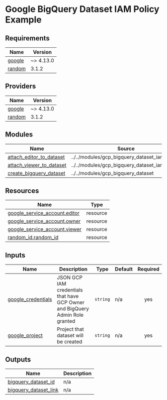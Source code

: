 # Google BigQuery Dataset IAM Policy Example

<!-- BEGIN_TF_DOCS -->
## Requirements

| Name | Version |
|------|---------|
| <a name="requirement_google"></a> [google](#requirement\_google) | ~> 4.13.0 |
| <a name="requirement_random"></a> [random](#requirement\_random) | 3.1.2 |

## Providers

| Name | Version |
|------|---------|
| <a name="provider_google"></a> [google](#provider\_google) | ~> 4.13.0 |
| <a name="provider_random"></a> [random](#provider\_random) | 3.1.2 |

## Modules

| Name | Source | Version |
|------|--------|---------|
| <a name="module_attach_editor_to_dataset"></a> [attach\_editor\_to\_dataset](#module\_attach\_editor\_to\_dataset) | ../../modules/gcp_bigquery_dataset_iam_policy | n/a |
| <a name="module_attach_viewer_to_dataset"></a> [attach\_viewer\_to\_dataset](#module\_attach\_viewer\_to\_dataset) | ../../modules/gcp_bigquery_dataset_iam_policy | n/a |
| <a name="module_create_bigquery_dataset"></a> [create\_bigquery\_dataset](#module\_create\_bigquery\_dataset) | ../../modules/gcp_bigquery_dataset | n/a |

## Resources

| Name | Type |
|------|------|
| [google_service_account.editor](https://registry.terraform.io/providers/hashicorp/google/latest/docs/resources/service_account) | resource |
| [google_service_account.owner](https://registry.terraform.io/providers/hashicorp/google/latest/docs/resources/service_account) | resource |
| [google_service_account.viewer](https://registry.terraform.io/providers/hashicorp/google/latest/docs/resources/service_account) | resource |
| [random_id.random_id](https://registry.terraform.io/providers/hashicorp/random/3.1.2/docs/resources/id) | resource |

## Inputs

| Name | Description | Type | Default | Required |
|------|-------------|------|---------|:--------:|
| <a name="input_google_credentials"></a> [google\_credentials](#input\_google\_credentials) | JSON GCP IAM credentials that have GCP Owner and BigQuery Admin Role granted | `string` | n/a | yes |
| <a name="input_google_project"></a> [google\_project](#input\_google\_project) | Project that dataset will be created | `string` | n/a | yes |

## Outputs

| Name | Description |
|------|-------------|
| <a name="output_bigquery_dataset_id"></a> [bigquery\_dataset\_id](#output\_bigquery\_dataset\_id) | n/a |
| <a name="output_bigquery_dataset_link"></a> [bigquery\_dataset\_link](#output\_bigquery\_dataset\_link) | n/a |
<!-- END_TF_DOCS -->
